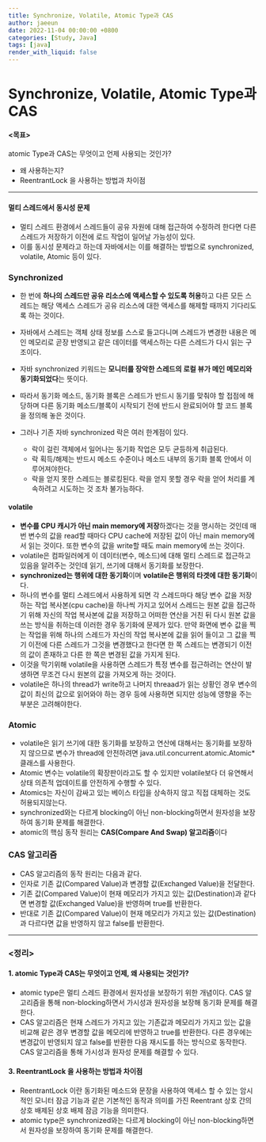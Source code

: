 ```yaml
---
title: Synchronize, Volatile, Atomic Type과 CAS
author: jaeeun
date: 2022-11-04 00:00:00 +0800
categories: [Study, Java]
tags: [java]
render_with_liquid: false
---
```


# Synchronize, Volatile, Atomic Type과 CAS

#### <목표>

atomic Type과 CAS는 무엇이고 언제 사용되는 것인가?
- 왜 사용하는지?
- ReentrantLock 을 사용하는 방법과 차이점

---

#### 멀티 스레드에서 동시성 문제

- 멀티 스레드 환경에서 스레드들이 공유 자원에 대해 접근하여 수정하려 한다면 다른 스레드가 저장하기 이전에 로드 작업이 일어날 가능성이 있다.
-  이를 동시성 문제라고 하는데 자바에서는 이를 해결하는 방법으로 synchronized, volatile, Atomic 등이 있다.

### Synchronized

- 한 번에 **하나의 스레드만 공유 리소스에 액세스할 수 있도록 허용**하고 다른 모든 스레드는 해당 액세스 스레드가 공유 리소스에 대한 액세스를 해제할 때까지 기다리도록 하는 것이다.

- 자바에서 스레드는 객체 상태 정보를 스스로 들고다니며 스레드가 변경한 내용은 메인 메모리로 곧장 반영되고 같은 데이터를 액세스하는 다른 스레드가 다시 읽는 구조이다.
- 자바 synchronized 키워드는 **모니터를 장악한 스레드의 로컬 뷰가 메인 메모리와 동기화되었다**는 뜻이다.
- 따라서 동기화 메소드, 동기화 블록은 스레드가 반드시 동기를 맞춰야 할 접점에 해당하며 다른 동기화 메소드/블록이 시작되기 전에 반드시 완료되어야 할 코드 블록을 정의해 놓은 것이다.
- 그러나 기존 자바 synchronized 락은 여러 한계점이 있다.
  - 락이 걸린 객체에서 일어나는 동기화 작업은 모두 균등하게 취급된다.
  - 락 획득/해제는 반드시 메소드 수준이나 메소드 내부의 동기화 블록 안에서 이루어져야한다.
  - 락을 얻지 못한 스레드는 블로킹된다. 락을 얻지 못할 경우 락을 얻어 처리를 계속하려고 시도하는 것 조차 불가능하다.

#### volatile

- **변수를 CPU 캐시가 아닌 main memory에 저장**하겠다는 것을 명시하는 것인데 매번 변수의 값을 read할 때마다 CPU cache에 저장된 값이 아닌 main memory에서 읽는 것이다. 또한 변수의 값을 write할 때도 main memory에 쓰는 것이다.
- volatile은 컴파일러에게 이 데이터(변수, 메소드)에 대해 멀티 스레드로 접근하고 있음을 알려주는 것인데 읽기, 쓰기에 대해서 동기화를 보장한다.
- **synchronized는 행위에 대한 동기화**이며 **volatile은 행위의 타겟에 대한 동기화**이다.
- 하나의 변수를 멀티 스레드에서 사용하게 되면 각 스레드마다 해당 변수 값을 저장하는 작업 복사본(cpu cache)을 하나씩 가지고 있어서 스레드는 원본 값을 접근하기 위해 자신의 작업 복사본에 값을 저장하고 어떠한 연산을 거친 뒤 다시 원본 값을 쓰는 방식을 취하는데 이러한 경우 동기화에 문제가 있다. 만약 화면에 변수 값을 찍는 작업을 위해 하나의 스레드가 자신의 작업 복사본에 값을 읽어 들이고 그 값을 찍기 이전에 다른 스레드가 그것을 변경했다고 한다면 한 쪽 스레드는 변경되기 이전의 값이 존재하고 다른 한 쪽은 변경된 값을 가지게 된다.
- 이것을 막기위해 volatile을 사용하면 스레드가 특정 변수를 접근하려는 연산이 발생하면 무조건 다시 원본의 값을 가져오게 하는 것이다.
- volatile은 하나의 thread가 write하고 나머지 threaad가 읽는 상황인 경우 변수의 값이 최신의 값으로 읽어와야 하는 경우 등에 사용하면 되지만 성능에 영향을 주는 부분은 고려해야한다.

### Atomic

- volatile은 읽기 쓰기에 대한 동기화를 보장하고 연산에 대해서는 동기화를 보장하지 않으므로 변수가 thread에 안전하려면 java.util.concurrent.atomic.Atomic* 클래스를 사용한다.
- Atomic 변수는 volatile의 확장판이라고도 할 수 있지만 volatile보다 더 유연해서 상태 의존적 업데이트를 안전하게 수행할 수 있다.
- Atomics는 자신이 감싸고 있는 베이스 타입을 상속하지 않고 직접 대체하는 것도 허용되지않는다.
- synchronized와는 다르게 blocking이 아닌 non-blocking하면서 원자성을 보장하여 동기화 문제를 해결한다.
- atomic의 핵심 동작 원리는 **CAS(Compare And Swap) 알고리즘**이다

<!-- - java SE 5 이후로 클래스가 따로 제공되어 원자성을 제공한다.
- volatile은 변수의 값을 main memory에서 직접 핸들링하지만 그것에 대한 행위의 제어 (lock)은 제공하지 않는다. -->

### CAS 알고리즘

- CAS 알고리즘의 동작 원리는 다음과 같다.
- 인자로 기존 값(Compared Value)과 변경할 값(Exchanged Value)을 전달한다.
- 기존 값(Compared Value)이 현재 메모리가 가지고 있는 값(Destination)과 같다면 변경할 값(Exchanged Value)을 반영하며 true를 반환한다.
- 반대로 기존 값(Compared Value)이 현재 메모리가 가지고 있는 값(Destination)과 다르다면 값을 반영하지 않고 false를 반환한다.

---

### <정리>

#### 1. atomic Type과 CAS는 무엇이고 언제, 왜 사용되는 것인가?

- atomic type은 멀티 스레드 환경에서 원자성을 보장하기 위한 개념이다. CAS 알고리즘을 통해 non-blocking하면서 가시성과 원자성을 보장해 동기화 문제를 해결한다.
- CAS 알고리즘은 현재 스레드가 가지고 있는 기존값과 메모리가 가지고 있는 값을 비교해 같은 경우 변경할 값을 메모리에 반영하고 true를 반환한다. 다른 경우에는 변경값이 반영되지 않고 false를 반환한 다음 재시도를 하는 방식으로 동작한다. CAS 알고리즘을 통해 가시성과 원자성 문제를 해결할 수 있다.

#### 3. ReentrantLock 을 사용하는 방법과 차이점

- ReentrantLock 이란 동기화된 메소드와 문장을 사용하여 액세스 할 수 있는 암시적인 모니터 잠금 기능과 같은 기본적인 동작과 의미를 가진 Reentrant 상호 간의 상호 배제된 상호 배제 잠금 기능을 의미한다.
- atomic type은 synchronized와는 다르게 blocking이 아닌 non-blocking하면서 원자성을 보장하여 동기화 문제를 해결한다.
